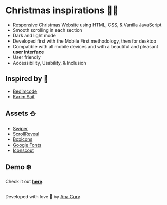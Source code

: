 # Christmas inspirations 🎅🏻

- Responsive Christmas Website using HTML, CSS, & Vanilla JavaScript
- Smooth scrolling in each section
- Dark and light mode
- Developed first with the Mobile First methodology, then for desktop
- Compatible with all mobile devices and with a beautiful and pleasant **user interface**
- User friendly
- Accessibility, Usability, & Inclusion

## Inspired by 🎄

- [Bedimcode](https://github.com/bedimcode)
- [Karim Saif](https://www.figma.com/community/file/1043445265847357477)

## Assets ⛄

- [Swiper](https://github.com/nolimits4web/swiper)
- [ScrollReveal](https://github.com/jlmakes/scrollreveal)
- [Boxicons](https://boxicons.com/)
- [Google Fonts](https://fonts.google.com/)
- [Iconscout](https://iconscout.com/)

## Demo ❄️

Check it out **[here](https://anacury.github.io/vanilla-Christmas-js/)**.

##
Developed with love 💛 by [Ana Cury](https://github.com/anacury/)
